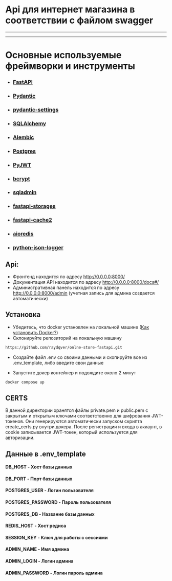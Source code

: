 # Api для интернет магазина в соответствии с файлом swagger
___

___
# Основные используемые фреймворки и инструменты

* ### [FastAPI](https://fastapi.tiangolo.com/)
* ### [Pydantic](https://docs.pydantic.dev/latest/)
* ### [pydantic-settings](https://docs.pydantic.dev/latest/concepts/pydantic_settings/)
* ### [SQLAlchemy](https://www.sqlalchemy.org/)
* ### [Alembic](https://alembic.sqlalchemy.org/en/latest/)
* ### [Postgres](https://www.postgresql.org/)
* ### [PyJWT](https://pypi.org/project/PyJWT/)
* ### [bcrypt](https://pypi.org/project/bcrypt/)
* ### [sqladmin](https://aminalaee.dev/sqladmin/)
* ### [fastapi-storages](https://aminalaee.dev/fastapi-storages/)
* ### [fastapi-cache2](https://pypi.org/project/fastapi-cache2/)
* ### [aioredis](https://aioredis.readthedocs.io/en/latest/)
* ### [python-json-logger](https://pypi.org/project/python-json-logger/)

## Api:
* Фронтенд находится по адресу http://0.0.0.0:8000/
* Документация API находится по адресу http://0.0.0.0:8000/docs#/
* Административная панель находится по адресу http://0.0.0.0:8000/admin (учетная запись для админа создается автоматически)


## Установка

* Убедитесь, что docker установлен на локальной машине ([Как установить Docker?](https://docs.docker.com/get-started/get-docker/))
* Склонируйте репозиторий на локальную машину
```sh
https://github.com/raydqver/onlne-store-fastapi.git
```

* Создайте файл .env co своими данными и скопируйте все из .env_template,
либо введите свои данные

* Запустите докер контейнер и подождите около 2 минут
```sh
docker compose up
```

## CERTS
В данной директории хранятся файлы private.pem и public.pem с 
закрытым и открытым ключами соответственно для шифрования JWT-токенов. 
Они генерируются автоматически запуском скрипта create_certs.py внутри докера.
После регистрации и входа в аккаунт, в cookie записывается JWT-токен, который используется
для авторизации.

## Данные в .env_template

#### DB_HOST - Хост базы данных
#### DB_PORT - Порт базы данных
#### POSTGRES_USER - Логин пользователя 
#### POSTGRES_PASSWORD - Пароль пользователя
#### POSTGRES_DB - Название базы данных

#### REDIS_HOST - Хост редиса

#### SESSION_KEY - Ключ для работы с сессиями

#### ADMIN_NAME - Имя админа
#### ADMIN_LOGIN - Логин админа
#### ADMIN_PASSWORD - Логин пароль админа

